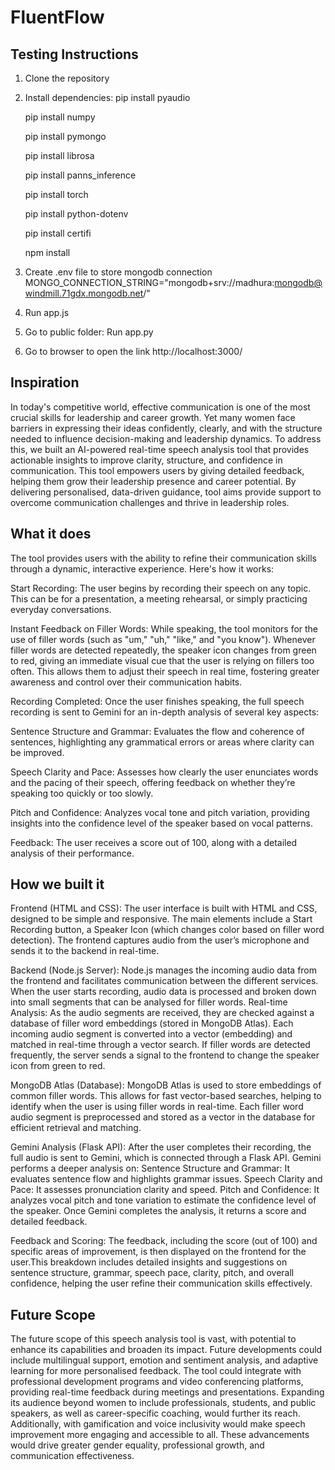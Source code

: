 # FluentFlow

## Testing Instructions

1. Clone the repository
2. Install dependencies:
   pip install pyaudio
   
   pip install numpy
   
   pip install pymongo
   
   pip install librosa
   
   pip install panns_inference
   
   pip install torch
   
   pip install python-dotenv
   
   pip install certifi
   
   npm install
3. Create .env file to store mongodb connection
   MONGO_CONNECTION_STRING="mongodb+srv://madhura:mongodb@windmill.71gdx.mongodb.net/"
   
5. Run app.js
6. Go to public folder:
   Run app.py
7. Go to browser to open the link http://localhost:3000/

## Inspiration

In today's competitive world, effective communication is one of the most crucial skills for leadership and career growth. Yet many women face barriers in expressing their ideas confidently, clearly, and with the structure needed to influence decision-making and leadership dynamics. To address this, we built an AI-powered real-time speech analysis tool that provides actionable insights to improve clarity, structure, and confidence in communication. This tool empowers users by giving detailed feedback, helping them grow their leadership presence and career potential. By delivering personalised, data-driven guidance, tool aims provide support to overcome communication challenges and thrive in leadership roles.

## What it does

The tool provides users with the ability to refine their communication skills through a dynamic, interactive experience. Here's how it works:

Start Recording: The user begins by recording their speech on any topic. This can be for a presentation, a meeting rehearsal, or simply practicing everyday conversations.

Instant Feedback on Filler Words: While speaking, the tool monitors for the use of filler words (such as "um," "uh," "like," and "you know"). Whenever filler words are detected repeatedly, the speaker icon changes from green to red, giving an immediate visual cue that the user is relying on fillers too often. This allows them to adjust their speech in real time, fostering greater awareness and control over their communication habits.

Recording Completed: Once the user finishes speaking, the full speech recording is sent to Gemini for an in-depth analysis of several key aspects:

Sentence Structure and Grammar: Evaluates the flow and coherence of sentences, highlighting any grammatical errors or areas where clarity can be improved.

Speech Clarity and Pace: Assesses how clearly the user enunciates words and the pacing of their speech, offering feedback on whether they’re speaking too quickly or too slowly.

Pitch and Confidence: Analyzes vocal tone and pitch variation, providing insights into the confidence level of the speaker based on vocal patterns.

Feedback: The user receives a score out of 100, along with a detailed analysis of their performance.

## How we built it

Frontend (HTML and CSS): The user interface is built with HTML and CSS, designed to be simple and responsive. The main elements include a Start Recording button, a Speaker Icon (which changes color based on filler word detection). The frontend captures audio from the user’s microphone and sends it to the backend in real-time.

Backend (Node.js Server): Node.js manages the incoming audio data from the frontend and facilitates communication between the different services. When the user starts recording, audio data is processed and broken down into small segments that can be analysed for filler words. Real-time Analysis: As the audio segments are received, they are checked against a database of filler word embeddings (stored in MongoDB Atlas). Each incoming audio segment is converted into a vector (embedding) and matched in real-time through a vector search. If filler words are detected frequently, the server sends a signal to the frontend to change the speaker icon from green to red.

MongoDB Atlas (Database): MongoDB Atlas is used to store embeddings of common filler words. This allows for fast vector-based searches, helping to identify when the user is using filler words in real-time. Each filler word audio segment is preprocessed and stored as a vector in the database for efficient retrieval and matching.

Gemini Analysis (Flask API): After the user completes their recording, the full audio is sent to Gemini, which is connected through a Flask API. Gemini performs a deeper analysis on: Sentence Structure and Grammar: It evaluates sentence flow and highlights grammar issues. Speech Clarity and Pace: It assesses pronunciation clarity and speed. Pitch and Confidence: It analyzes vocal pitch and tone variation to estimate the confidence level of the speaker. Once Gemini completes the analysis, it returns a score and detailed feedback.

Feedback and Scoring: The feedback, including the score (out of 100) and specific areas of improvement, is then displayed on the frontend for the user.This breakdown includes detailed insights and suggestions on sentence structure, grammar, speech pace, clarity, pitch, and overall confidence, helping the user refine their communication skills effectively.

## Future Scope

The future scope of this speech analysis tool is vast, with potential to enhance its capabilities and broaden its impact. Future developments could include multilingual support, emotion and sentiment analysis, and adaptive learning for more personalised feedback. The tool could integrate with professional development programs and video conferencing platforms, providing real-time feedback during meetings and presentations. Expanding its audience beyond women to include professionals, students, and public speakers, as well as career-specific coaching, would further its reach. Additionally, with gamification and voice inclusivity would make speech improvement more engaging and accessible to all. These advancements would drive greater gender equality, professional growth, and communication effectiveness.
